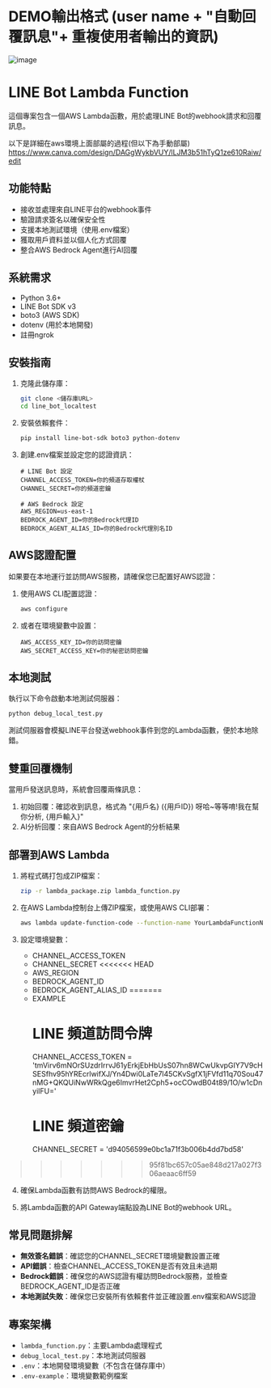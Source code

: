 # DEMO輸出格式 (user name + "自動回覆訊息"+ 重複使用者輸出的資訊)

![image](https://github.com/user-attachments/assets/78cfdd02-c0e5-49c5-be8c-55f6d8ef89db)


# LINE Bot Lambda Function

這個專案包含一個AWS Lambda函數，用於處理LINE Bot的webhook請求和回覆訊息。

以下是詳細在aws環境上面部屬的過程(但以下為手動部屬)
https://www.canva.com/design/DAGgWykbVUY/lLJM3b51hTyQ1ze610Raiw/edit

## 功能特點

- 接收並處理來自LINE平台的webhook事件
- 驗證請求簽名以確保安全性
- 支援本地測試環境（使用.env檔案）
- 獲取用戶資料並以個人化方式回覆
- 整合AWS Bedrock Agent進行AI回覆

## 系統需求

- Python 3.6+
- LINE Bot SDK v3
- boto3 (AWS SDK)
- dotenv (用於本地開發)
- 註冊ngrok

## 安裝指南

1. 克隆此儲存庫：
   ```bash
   git clone <儲存庫URL>
   cd line_bot_localtest
   ```

2. 安裝依賴套件：
   ```bash
   pip install line-bot-sdk boto3 python-dotenv
   ```

3. 創建.env檔案並設定您的認證資訊：
   ```
   # LINE Bot 設定
   CHANNEL_ACCESS_TOKEN=你的頻道存取權杖
   CHANNEL_SECRET=你的頻道密鑰
   
   # AWS Bedrock 設定
   AWS_REGION=us-east-1
   BEDROCK_AGENT_ID=你的Bedrock代理ID
   BEDROCK_AGENT_ALIAS_ID=你的Bedrock代理別名ID
   ```

## AWS認證配置

如果要在本地運行並訪問AWS服務，請確保您已配置好AWS認證：

1. 使用AWS CLI配置認證：
   ```bash
   aws configure
   ```

2. 或者在環境變數中設置：
   ```
   AWS_ACCESS_KEY_ID=你的訪問密鑰
   AWS_SECRET_ACCESS_KEY=你的秘密訪問密鑰
   ```

## 本地測試

執行以下命令啟動本地測試伺服器：
```bash
python debug_local_test.py
```

測試伺服器會模擬LINE平台發送webhook事件到您的Lambda函數，便於本地除錯。

## 雙重回覆機制

當用戶發送訊息時，系統會回覆兩條訊息：
1. 初始回覆：確認收到訊息，格式為 "{用戶名} ({用戶ID}) 呀哈~等等唷!我在幫你分析, {用戶輸入}"
2. AI分析回覆：來自AWS Bedrock Agent的分析結果

## 部署到AWS Lambda

1. 將程式碼打包成ZIP檔案：
   ```bash
   zip -r lambda_package.zip lambda_function.py
   ```

2. 在AWS Lambda控制台上傳ZIP檔案，或使用AWS CLI部署：
   ```bash
   aws lambda update-function-code --function-name YourLambdaFunctionName --zip-file fileb://lambda_package.zip
   ```

3. 設定環境變數：
   - CHANNEL_ACCESS_TOKEN
   - CHANNEL_SECRET
<<<<<<< HEAD
   - AWS_REGION
   - BEDROCK_AGENT_ID
   - BEDROCK_AGENT_ALIAS_ID
=======
   - EXAMPLE
      # LINE 頻道訪問令牌
      CHANNEL_ACCESS_TOKEN = 'tmVirv6mNOrSUzdrIrrvJ61yErkjEbHbUsS07hn8WCwUkvpGIY7V9cHSESfhv95hYREcrlwifXJ/Yn4Dwi0LaTe7l45CKvSgfX1jFVfd11q70Sou47nMG+QKQUiNwWRkQge6ImvrHet2Cph5+ocCOwdB04t89/1O/w1cDnyilFU='
      # LINE 頻道密鑰
      CHANNEL_SECRET = 'd94056599e0bc1a71f3b006b4dd7bd58'
>>>>>>> 95f81bc657c05ae848d217a027f306aeaac6ff59

4. 確保Lambda函數有訪問AWS Bedrock的權限。

5. 將Lambda函數的API Gateway端點設為LINE Bot的webhook URL。

## 常見問題排解

- **無效簽名錯誤**：確認您的CHANNEL_SECRET環境變數設置正確
- **API錯誤**：檢查CHANNEL_ACCESS_TOKEN是否有效且未過期
- **Bedrock錯誤**：確保您的AWS認證有權訪問Bedrock服務，並檢查BEDROCK_AGENT_ID是否正確
- **本地測試失敗**：確保您已安裝所有依賴套件並正確設置.env檔案和AWS認證

## 專案架構

- `lambda_function.py`：主要Lambda處理程式
- `debug_local_test.py`：本地測試伺服器
- `.env`：本地開發環境變數（不包含在儲存庫中）
- `.env-example`：環境變數範例檔案
